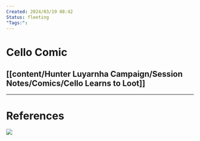 ```yaml
---
Created: 2024/03/19 08:42
Status: fleeting
"Tags:":
---
```

# Cello Comic
## [[content/Hunter Luyarnha Campaign/Session Notes/Comics/Cello Learns to Loot]]

---
# References
![](https://www.youtube.com/watch?v=BWFu_bR12_c&list=PLmwaCUBw5TkIrGOm_CqB8MDqyrkhJmSse&index=5)